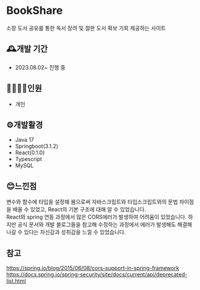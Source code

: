 # BookShare
소장 도서 공유를 통한 독서 장려 및 절판 도서 확보 기회 제공하는 사이트

## 🕰️개발 기간
* 2023.08.02~ 진행 중

## 🧑🏽‍🤝‍🧑인원
* 개인

## ⚙️개발활경
* Java 17
* Springboot(3.1.2)
* React(0.1.0)
* Typescript 
* MySQL

## 😊느낀점
변수와 함수에 타입을 설정해 봄으로써 자바스크립트와 타입스크립트와의 문법 차이점을 배울 수 있었고, React의 기본 구조에 대해 알 수 있었습니다. <br>
React와 spring 연동 과정에서 많은 CORS에러가 발생하여 어려움이 있었습니다. 하지만 공식 문서와 개발 블로그들을 참고해 수정하는 과정에서 에러가 발생해도 해결해 나갈 수 있다는 자신감과 성취감을 느낄 수 있었습니다. 

## 참고
https://spring.io/blog/2015/06/08/cors-support-in-spring-framework <br>
https://docs.spring.io/spring-security/site/docs/current/api/deprecated-list.html


